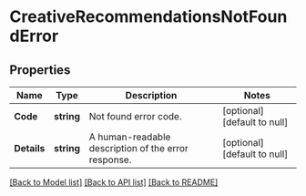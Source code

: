 # CreativeRecommendationsNotFoundError

## Properties
Name | Type | Description | Notes
------------ | ------------- | ------------- | -------------
**Code** | **string** | Not found error code. | [optional] [default to null]
**Details** | **string** | A human-readable description of the error response. | [optional] [default to null]

[[Back to Model list]](../README.md#documentation-for-models) [[Back to API list]](../README.md#documentation-for-api-endpoints) [[Back to README]](../README.md)

